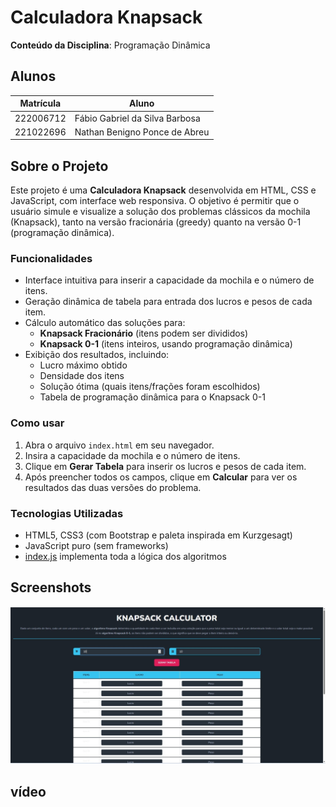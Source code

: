 # Calculadora Knapsack

**Conteúdo da Disciplina**: Programação Dinâmica

## Alunos
| Matrícula   | Aluno                                   |
| ----------- | --------------------------------------- |
| 222006712   | Fábio Gabriel da Silva Barbosa          |
| 221022696   | Nathan Benigno Ponce de Abreu           |

## Sobre o Projeto

Este projeto é uma **Calculadora Knapsack** desenvolvida em HTML, CSS e JavaScript, com interface web responsiva. O objetivo é permitir que o usuário simule e visualize a solução dos problemas clássicos da mochila (Knapsack), tanto na versão fracionária (greedy) quanto na versão 0-1 (programação dinâmica).

### Funcionalidades

- Interface intuitiva para inserir a capacidade da mochila e o número de itens.
- Geração dinâmica de tabela para entrada dos lucros e pesos de cada item.
- Cálculo automático das soluções para:
  - **Knapsack Fracionário** (itens podem ser divididos)
  - **Knapsack 0-1** (itens inteiros, usando programação dinâmica)
- Exibição dos resultados, incluindo:
  - Lucro máximo obtido
  - Densidade dos itens
  - Solução ótima (quais itens/frações foram escolhidos)
  - Tabela de programação dinâmica para o Knapsack 0-1

### Como usar

1. Abra o arquivo `index.html` em seu navegador.
2. Insira a capacidade da mochila e o número de itens.
3. Clique em **Gerar Tabela** para inserir os lucros e pesos de cada item.
4. Após preencher todos os campos, clique em **Calcular** para ver os resultados das duas versões do problema.

### Tecnologias Utilizadas

- HTML5, CSS3 (com Bootstrap e paleta inspirada em Kurzgesagt)
- JavaScript puro (sem frameworks)
- [index.js](index.js) implementa toda a lógica dos algoritmos

## Screenshots

![Calculadora Knapsack](img/Knapsack.jpeg)

## vídeo


